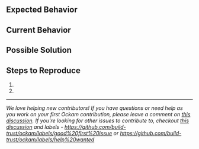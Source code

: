 <!--- Provide a general summary of the issue in the Title above -->
## Expected Behavior
<!--- Tell us what should happen -->

## Current Behavior
<!--- Tell us what happens instead of the expected behavior -->

## Possible Solution
<!--- Not obligatory, but suggest a fix/reason for the bug, -->

## Steps to Reproduce
<!--- Provide a link to a live example, or an unambiguous set of steps to -->
<!--- reproduce this bug. Include code to reproduce, if relevant -->
1.
2.

<!--- Provide a general summary of the issue in the Title above -->

---
<!-- Only include this footer, for issues that are approriate for first time and help wanted -->
_We love helping new contributors!_
_If you have questions or need help as you work on your first Ockam contribution, please leave a comment on [this discussion](https://github.com/ockam-network/ockam/discussions/1081)._
_If you're looking for other issues to contribute to, checkout [this discussion](https://github.com/build-trust/ockam/discussions/3206) and labels -  https://github.com/build-trust/ockam/labels/good%20first%20issue or https://github.com/build-trust/ockam/labels/help%20wanted_